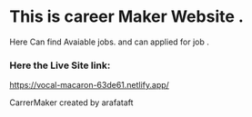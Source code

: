 # This is career Maker Website .
Here Can find Avaiable jobs. and can applied for job .

### Here the Live Site link: 
https://vocal-macaron-63de61.netlify.app/


CarrerMaker created by arafataft
